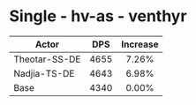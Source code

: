 # Single - hv-as - venthyr
| Actor | DPS | Increase |
|---|:---:|:---:|
|Theotar-SS-DE|4655|7.26%|
|Nadjia-TS-DE|4643|6.98%|
|Base|4340|0.00%|
